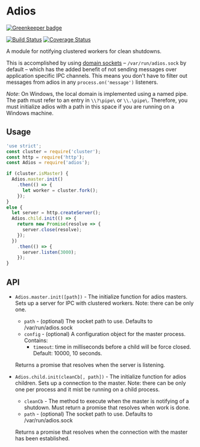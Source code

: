 # Adios

[![Greenkeeper badge](https://badges.greenkeeper.io/elliotttf/adios.svg)](https://greenkeeper.io/)

[![Build Status](https://travis-ci.org/elliotttf/adios.svg?branch=master)](https://travis-ci.org/elliotttf/adios)
[![Coverage Status](https://coveralls.io/repos/elliotttf/adios/badge.svg?branch=master&service=github)](https://coveralls.io/github/elliotttf/adios?branch=master)

A module for notifying clustered workers for clean shutdowns.

This is accomplished by using [domain sockets](https://en.wikipedia.org/wiki/Unix_domain_socket)
– `/var/run/adios.sock` by default – which has the added benefit of not sending messages over
application specific IPC channels. This means you don't have to filter out messages from adios
in any `process.on('message')` listeners.

_Note_: On Windows, the local domain is implemented using a named pipe. The path must refer to an
entry in `\\?\pipe\` or `\\.\pipe\`. Therefore, you must initialize adios with a path in this space
if you are running on a Windows machine.

## Usage

```javascript
'use strict';
const cluster = require('cluster');
const http = require('http');
const Adios = require('adios');

if (cluster.isMaster) {
  Adios.master.init()
    .then(() => {
      let worker = cluster.fork();
    });
}
else {
  let server = http.createServer();
  Adios.child.init(() => {
    return new Promise(resolve => {
      server.close(resolve);
    });
  })
    .then(() => {
      server.listen(3000);
    });
}
```

## API

* `Adios.master.init([path])` - The initialize function for adios masters. Sets
  up a server for IPC with clustered workers. Note: there can be only one.
  * `path` - (optional) The socket path to use. Defaults to /var/run/adios.sock
  * `config` - (optional) A configuration object for the master process.
    Contains:
    * `timeout`: time in milliseconds before a child will be force closed.
      Default: 10000, 10 seconds.

  Returns a promise that resolves when the server is listening.

* `Adios.child.init(cleanCb[, path])` - The initialize function for adios
  children. Sets up a connection to the master. Note: there can be only one per
  process and it mist be running on a child process.
   * `cleanCb` - The method to execute when the master is notifying of a
     shutdown. Must return a promise that resolves when work is done.
   * `path` - (optional) The socket path to use. Defaults to /var/run/adios.sock

   Returns a promise that resolves when the connection with the master has been
   established.


